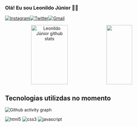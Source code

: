 ### Olá! Eu sou Leonildo Júnior 👋🤓

[![Instagram](https://img.shields.io/badge/Instagram-E4405F?style=for-the-badge&logo=instagram&logoColor=white)](https://instagram.com/l_juni0r_?igshid=ZDdkNTZiNTM=)[![Twitter](https://img.shields.io/badge/Twitter-1DA1F2?style=for-the-badge&logo=twitter&logoColor=white)]()[![Gmail](https://img.shields.io/badge/Gmail-D14836?style=for-the-badge&logo=gmail&logoColor=white)](juniorleonildo98@gmail.com)

<div align="center">  
  <img width="49%" height="195px" src="https://github-readme-stats.vercel.app/api?username=JrLeonildo&show_icons=true&count_private=true&hide_border=true&title_color=00bfbf&icon_color=00bfbf&text_color=c9d1d9&bg_color=none" alt="Leonildo Júnior github stats" /> 
  <img width="41%" height="195px" src="https://github-readme-stats.vercel.app/api/top-langs/?username=JrLeonildo&layout=compact&hide_border=true&title_color=00bfbf&text_color=00bfbf&bg_color=none" />
</div>

## Tecnologias utilizdas no momento

![Github activity graph](https://github-readme-activity-graph.cyclic.app/graph?username=JrLeonildo&theme=gotham)

<div>
  <img aling="center" alt="html5" src="https://img.shields.io/badge/HTML5-E34F26?style=for-the-badge&logo=html5&logoColor=white"/>
  <img aling="center" alt="css3" src="https://img.shields.io/badge/CSS3-1572B6?style=for-the-badge&logo=css3&logoColor=white"/> 
  <img aling="center" alt="javascript" src="https://img.shields.io/badge/JavaScript-F7DF1E?style=for-the-badge&logo=javascript&logoColor=black"/>
  <!--<img aling="center" alt="react" src="https://img.shields.io/badge/React-20232A?style=for-the-badge&logo=react&logoColor=61DAFB"/>-->
</div>

